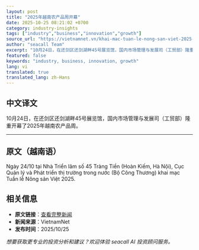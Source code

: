 ```yaml
---
layout: post
title: "2025年越南农产品周开幕"
date: 2025-10-25 08:21:02 +0700
category: industry-insights
tags: ["industry","business","innovation","growth"]
source_url: "https://vietnamnet.vn/khai-mac-tuan-le-nong-san-viet-2025-2456211.html"
author: "seacall Team"
excerpt: "10月24日，在还剑区还剑湖畔45号展览馆，国内市场管理与发展司（工贸部）隆重开幕了2025年越南农产品周。..."
featured: false
keywords: "industry, business, innovation, growth"
lang: vi
translated: true
translated_lang: zh-Hans
---
```


## 中文译文

10月24日，在还剑区还剑湖畔45号展览馆，国内市场管理与发展司（工贸部）隆重开幕了2025年越南农产品周。

---

## 原文（越南语）

Ngày 24/10 tại Nhà Triển lãm số 45 Tràng Tiền (Hoàn Kiếm, Hà Nội), Cục Quản lý và Phát triển thị trường trong nước (Bộ Công Thương) khai mạc Tuần lễ Nông sản Việt 2025.

## 相关信息

- **原文链接**：[查看完整新闻](https://vietnamnet.vn/khai-mac-tuan-le-nong-san-viet-2025-2456211.html)
- **新闻来源**：VietnamNet
- **发布时间**：2025/10/25

*想要获取更专业的投资分析和建议？欢迎体验 seacall AI 投资顾问服务。*